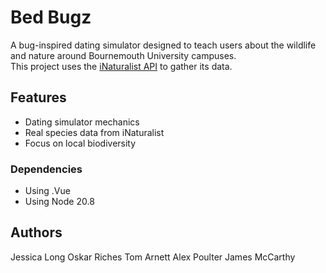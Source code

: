 # Bed Bugz
A bug-inspired dating simulator designed to teach users about the wildlife and nature around Bournemouth University campuses.  
This project uses the [iNaturalist API](https://www.inaturalist.org/pages/api+reference) to gather its data.

## Features
- Dating simulator mechanics
- Real species data from iNaturalist
- Focus on local biodiversity

### Dependencies
* Using .Vue
* Using Node 20.8

## Authors
Jessica Long
Oskar Riches
Tom Arnett
Alex Poulter
James McCarthy

